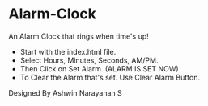 # Alarm-Clock
An Alarm Clock that rings when time's up!

- Start with the index.html file.
- Select Hours, Minutes, Seconds, AM/PM.
- Then Click on Set Alarm. (ALARM IS SET NOW)
- To Clear the Alarm that's set. Use Clear Alarm Button.

Designed By Ashwin Narayanan S
